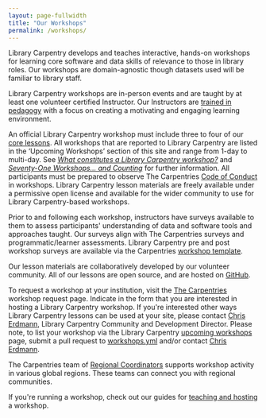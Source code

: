 ```yaml
---
layout: page-fullwidth
title: "Our Workshops"
permalink: /workshops/
---
```


Library Carpentry develops and teaches interactive, hands-on workshops for learning core software and data skills of relevance to those in library roles. Our workshops are domain-agnostic though datasets used will be familiar to library staff. 

Library Carpentry workshops are in-person events and are taught by at least one volunteer certified Instructor. Our Instructors are [trained in pedagogy](http://carpentries.github.io/instructor-training/) with a focus on creating a motivating and engaging learning environment. 

An official Library Carpentry workshop must include three to four of our [core lessons](/lessons/). All workshops that are reported to Library Carpentry are listed in the ‘Upcoming Workshops’ section of this site and range from 1-day to multi-day. See _[What constitutes a Library Carpentry workshop?](https://librarycarpentry.org/blog/2018/08/what-is-a-workshop/)_ and _[Seventy-One Workshops... and Counting](https://librarycarpentry.org/blog/2018/08/seventy-one-and-counting/)_ for further information. All participants must be prepared to observe The Carpentries [Code of Conduct](https://docs.carpentries.org/topic_folders/policies/code-of-conduct.html) in workshops. Library Carpentry lesson materials are freely available under a permissive open license and available for the wider community to use for Library Carpentry-based workshops.

Prior to and following each workshop, instructors have surveys available to them to assess participants' understanding of data and software tools and approaches taught. Our surveys align with The Carpentries surveys and programmatic/learner assessments. Library Carpentry pre and post workshop surveys are available via the Carpentries [workshop template](https://github.com/carpentries/workshop-template).

Our lesson materials are collaboratively developed by our volunteer community. All of our lessons are open source, and are hosted on [GitHub](https://github.com/librarycarpentry). 

To request a workshop at your institution, visit the [The Carpentries](https://amy.software-carpentry.org/forms/workshop/) workshop request page. Indicate in the form that you are interested in hosting a Library Carpentry workshop. If you're interested other ways Library Carpentry lessons can be used at your site, please contact [Chris Erdmann](mailto:Christopher.Erdmann@ucop.edu), Library Carpentry Community and Development Director. Please note, to list your workshop via the Library Carpentry [upcoming workshops](https://librarycarpentry.org/upcoming_workshops/) page, submit a pull request to [workshops.yml](https://github.com/LibraryCarpentry/librarycarpentry.github.io/blob/master/_data/workshops.yml) and/or contact [Chris Erdmann](mailto:Christopher.Erdmann@ucop.edu).

The Carpentries team of [Regional Coordinators](https://carpentries.org/regionalcoordinators/) supports workshop activity in various global regions. These teams can connect you with regional communities.

If you're running a workshop, check out our guides for [teaching and hosting](https://docs.carpentries.org/topic_folders/hosts_instructors/index.html) a workshop. 
  
